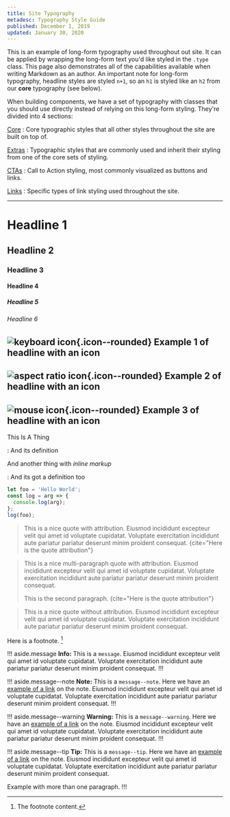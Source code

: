 ```yaml
---
title: Site Typography
metadesc: Typography Style Guide
published: December 1, 2019
updated: January 30, 2020
---
```


This is an example of long-form typography used throughout out site. It can be applied by wrapping the long-form text you'd like styled in the `.type` class. This page also demonstrates all of the capabilities available when writing Markdown as an author. An important note for long-form typography, headline styles are styled `n+1`, so an `h1` is styled like an `h2` from our **core** typography (see below).

When building components, we have a set of typography with classes that you should use directly instead of relying on this long-form styling. They're divided into 4 sections:

[Core]({{page.url}}core)
: Core typographic styles that all other styles throughout the site are built on top of.

[Extras]({{page.url}}extras)
: Typographic styles that are commonly used and inherit their styling from one of the core sets of styling.

[CTAs]({{page.url}}cta)
: Call to Action styling, most commonly visualized as buttons and links.

[Links]({{page.url}}links)
: Specific types of link styling used throughout the site.

---

# Headline 1

## Headline 2

### Headline 3

#### Headline 4

##### Headline 5

###### Headline 6

## ![keyboard icon](ix://icons/keyboard.png){.icon--rounded} Example 1 of headline with an icon

## ![aspect ratio icon](ix://icons/aspect_ratio.png){.icon--rounded} Example 2 of headline with an icon

## ![mouse icon](ix://icons/mouse.png){.icon--rounded} Example 3 of headline with an icon

This Is A Thing

: And its definition

And another thing with _inline markup_

: And its got a definition too

```js {title="Sample JavaScript" .code-figure}
let foo = 'Hello World';
const log = arg => {
  console.log(arg);
};
log(foo);
```

> This is a nice quote with attribution. Eiusmod incididunt excepteur velit qui amet id voluptate cupidatat. Voluptate exercitation incididunt aute pariatur pariatur deserunt minim proident consequat.
> {cite="Here is the quote attribution"}

> This is a nice multi-paragraph quote with attribution. Eiusmod incididunt excepteur velit qui amet id voluptate cupidatat. Voluptate exercitation incididunt aute pariatur pariatur deserunt minim proident consequat.
>
> This is the second paragraph.
> {cite="Here is the quote attribution"}

> This is a nice quote without attribution. Eiusmod incididunt excepteur velit qui amet id voluptate cupidatat. Voluptate exercitation incididunt aute pariatur pariatur deserunt minim proident consequat.

Here is a footnote. [^1]

[^1]: The footnote content.

!!! aside.message
**Info:** This is a `message`. Eiusmod incididunt excepteur velit qui amet id voluptate cupidatat. Voluptate exercitation incididunt aute pariatur pariatur deserunt minim proident consequat.
!!!

!!! aside.message--note
**Note:** This is a `message--note`. Here we have an [example of a link](/) on the note. Eiusmod incididunt excepteur velit qui amet id voluptate cupidatat. Voluptate exercitation incididunt aute pariatur pariatur deserunt minim proident consequat.
!!!

!!! aside.message--warning
**Warning:** This is a `message--warning`. Here we have an [example of a link](/) on the note. Eiusmod incididunt excepteur velit qui amet id voluptate cupidatat. Voluptate exercitation incididunt aute pariatur pariatur deserunt minim proident consequat.
!!!

!!! aside.message--tip
**Tip:** This is a `message--tip`. Here we have an [example of a link](https://google.com) on the note. Eiusmod incididunt excepteur velit qui amet id voluptate cupidatat. Voluptate exercitation incididunt aute pariatur pariatur deserunt minim proident consequat.

Example with more than one paragraph.
!!!
